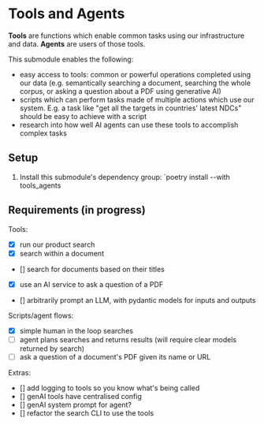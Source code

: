 # Tools and Agents

**Tools** are functions which enable common tasks using our infrastructure and data. **Agents** are users of those tools.

This submodule enables the following:

* easy access to tools: common or powerful operations completed using our data (e.g. semantically searching a document, searching the whole corpus, or asking a question about a PDF using generative AI)
* scripts which can perform tasks made of multiple actions which use our system. E.g. a task like "get all the targets in countries' latest NDCs" should be easy to achieve with a script
* research into how well AI agents can use these tools to accomplish complex tasks

## Setup

1. Install this submodule's dependency group: `poetry install --with tools_agents

## Requirements (in progress)

Tools:

* [x] run our product search
* [x] search within a document
* [] search for documents based on their titles

* [x] use an AI service to ask a question of a PDF
* [] arbitrarily prompt an LLM, with pydantic models for inputs and outputs


Scripts/agent flows:

* [x] simple human in the loop searches
* [ ] agent plans searches and returns results (will require clear models returned by search)
* [ ] ask a question of a document's PDF given its name or URL

Extras:

* [] add logging to tools so you know what's being called
* [] genAI tools have centralised config
* [] genAI system prompt for agent?
* [] refactor the search CLI to use the tools
